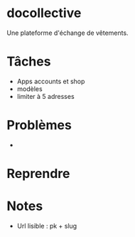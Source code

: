 # docollective
 Une plateforme d'échange de vêtements.
# Tâches
- Apps accounts et shop
- modèles
- limiter à 5 adresses

# Problèmes
- 

# Reprendre

# Notes
- Url lisible : pk + slug

